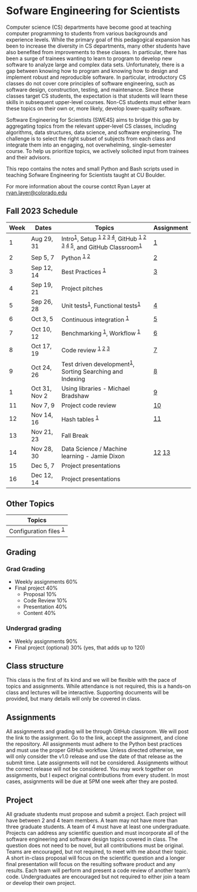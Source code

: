 # Sofware Engineering for Scientists
Computer science (CS) departments have become good at teaching computer programming to students from various backgrounds and experience levels. While the primary goal of this pedagogical expansion has been to increase the diversity in CS departments, many other students have also benefited from improvements to these classes. In particular, there has been a surge of trainees wanting to learn to program to develop new software to analyze large and complex data sets. Unfortunately, there is a gap between knowing how to program and knowing how to design and implement robust and reproducible software. In particular, introductory CS classes do not cover core principles of software engineering, such as software design, construction, testing, and maintenance. Since these classes target CS students, the expectation is that students will learn these skills in subsequent upper-level courses. Non-CS students must either learn these topics on their own or, more likely, develop lower-quality software.

Software Engineering for Scientists (SWE4S) aims to bridge this gap by aggregating topics from the relevant upper-level CS classes, including algorithms, data structures, data science, and software engineering. The challenge is to select the right subset of subjects from each class and integrate them into an engaging, not overwhelming, single-semester course. To help us prioritize topics, we actively solicited input from trainees and their advisors.

This repo contains the notes and small Python and Bash scripts used in teaching Sofware Engineering for Scientists taught at CU Boulder.

For more information about the course contct Ryan Layer at ryan.layer@colorado.edu

## Fall 2023 Schedule
| Week | Dates | Topics | Assignment |
|------|-------|--------|------------|
| 1	| Aug 29, 31	| Intro<sup>[1](https://github.com/swe4s/lectures/blob/master/doc/Welcome%20to%20SWE4S.pdf)</sup>, Setup <sup>[1](https://github.com/swe4s/lectures/blob/master/doc/Command%20Line.pdf) [2](https://github.com/swe4s/lectures/blob/master/doc/Shell%20Scripts.pdf) [3](https://github.com/swe4s/lectures/blob/master/doc/Development%20Environment.pdf) [4](https://github.com/swe4s/lectures/blob/master/doc/Conda.pdf)</sup>, GitHub <sup>[1](https://github.com/swe4s/lectures/blob/master/doc/Git%20Workflow.pdf) [2](https://github.com/swe4s/lectures/blob/master/doc/Branching.pdf) [3](https://github.com/swe4s/lectures/blob/master/doc/Pull%20Request.pdf) [4](https://github.com/swe4s/lectures/blob/master/doc/Version%20Control%2C%20Git%2C%20and%20GitHub.pdf) [5](https://github.com/swe4s/lectures/blob/master/doc/Using%20SSH%20Keys%20with%20GitHub.pdf)</sup>, and GitHub Classroom<sup>[1](https://github.com/swe4s/lectures/blob/master/doc/GitHub%20Classroom.pdf)</sup>| [1](https://github.com/swe4s/lectures/blob/master/assignments/Assignment%201_%20GitHub%20Classroom.pdf) |
| 2	| Sep 5, 7	| Python <sup>[1](https://github.com/swe4s/lectures/tree/master/src/python_refresher) [2](https://github.com/swe4s/lectures/blob/master/doc/Python%20Refresher.pdf)</sup> | [2](https://github.com/swe4s/lectures/blob/master/assignments/Assignment%202_%20Python%20Refresher.pdf) |
| 3	| Sep 12, 14	| Best Practices <sup>[1](https://github.com/swe4s/lectures/blob/master/doc/Best%20Practices.pdf)</sup> | [3](https://github.com/swe4s/lectures/blob/master/assignments/Assignment%203_%20Best%20Practices.pdf) |
| 4	| Sep 19, 21	| Project pitches | |
| 5	| Sep 26, 28	| Unit tests<sup>[1](https://github.com/swe4s/lectures/blob/master/doc/Unit%20Testing.pdf)</sup>, Functional tests<sup>[1](https://github.com/swe4s/lectures/blob/master/doc/Functional%20Testing.pdf)</sup>| [4](https://github.com/swe4s/lectures/blob/master/assignments/Assignment%204_%20Testing.pdf)	|
| 6	| Oct 3, 5	| Continuous integration <sup>[1](https://github.com/swe4s/lectures/blob/master/doc/Continuous%20Integration%20with%20GitHub%20Actions.pdf)</sup> | [5](https://github.com/swe4s/lectures/blob/master/assignments/Assignment%205_%20Continuous%20Integration.pdf) |
| 7	| Oct 10, 12	| Benchmarking <sup>[1](https://github.com/swe4s/lectures/blob/master/doc/Profiling%20and%20Benchmarking.pdf)</sup>, Workflow <sup>[1](https://github.com/swe4s/lectures/blob/master/doc/Piplines%20and%20workflows.pdf)</sup> | [6](https://github.com/swe4s/lectures/blob/master/assignments/Assignment%206_%20Workflows.pdf) |
| 8	| Oct 17, 19	| Code review <sup>[1](https://github.com/swe4s/lectures/blob/master/doc/Code%20Review.pdf) [2](https://github.com/swe4s/lectures/blob/master/doc/Code%20Review%20Check%20List.docx) [3](https://github.com/swe4s/lectures/blob/master/doc/Code%20review%20request.pdf)</sup> | [7](https://github.com/swe4s/lectures/blob/master/assignments/Assignment%207_%20Code%20Review.pub.pdf) |
| 9	| Oct 24, 26	| Test driven development<sup>[1](https://github.com/swe4s/lectures/blob/master/doc/Test-Driven%20Development.pdf)</sup>, Sorting Searching and Indexing | [8](https://github.com/swe4s/lectures/blob/master/assignments/Assignment%208_%20Searching%20and%20Test%20Driven%20Development.pdf) |
| 1	| Oct 31, Nov 2	| Using libraries - Michael Bradshaw | [9](https://github.com/swe4s/lectures/blob/master/assignments/Assignment%209_%20Libraries%20Pandas%20and%20MatPlotLib.pdf) |
| 11	| Nov 7, 9	|  Project code review | [10](https://github.com/swe4s/lectures/blob/master/assignments/Assignment%2010_%20Project%20Code%20Review%20copy.pub.pdf) |
| 12	| Nov 14, 16	| Hash tables <sup>[1](https://github.com/swe4s/lectures/blob/master/doc/Hash%20Tables.pdf)</sup> | [11](https://github.com/swe4s/lectures/blob/master/assignments/Assignment%2011_%20Hash%20Tables.pdf) |
| 13	| Nov 21, 23	| Fall Break | |			
| 14	| Nov 28, 30	| Data Science / Machine learning - Jamie Dixon | [12](https://github.com/swe4s/lectures/tree/master/src/data_science) [13](https://github.com/swe4s/lectures/tree/master/src/machine_learning) |
| 15	| Dec 5, 7	| Project presentations | |
| 16	| Dec 12, 14	| Project presentations | |

## Other Topics
| Topics |
|--------|
| Configuration files <sup>[1](https://github.com/swe4s/lectures/blob/master/doc/Config%20Files.pdf)</sup> |

## Grading
### Grad Grading					
- Weekly assignments 60%		
- Final project 40%		
  - Proposal	10%
  - Code Review 10%
  - Presentation	40%
  - Content 40%

### Undergrad grading
- Weekly assignments		90%
- Final project (optional)	30% (yes, that adds up to 120)
  
## Class structure
This class is the first of its kind and we will be flexible with the pace of topics and assignments. While attendance is not required, this is a hands-on class and lectures will be interactive. Supporting documents will be provided, but many details will only be covered in class. 

## Assignments
All assignments and grading will be through GitHub classroom. We will post the link to the assignment. Go to the link, accept the assignment, and clone the repository. All assignments must adhere to the Python best practices and must use the proper GitHub workflow. Unless directed otherwise, we will only consider the v1.0 release and use the date of that release as the submit time. Late assignments will not be considered. Assignments without the correct release will not be considered. You may work together on assignments, but I expect original contributions from every student. In most cases, assignments will be due at 5PM one week after they are posted.

## Project
All graduate students must propose and submit a project. Each project will have between 2 and 4 team members. A team may not have more than three graduate students. A team of 4 must have at least one undergraduate. Projects can address any scientific question and must incorporate all of the software engineering and software design topics covered in class. The question does not need to be novel, but all contributions must be original. Teams are encouraged, but not required, to meet with me about their topic. A short in-class proposal will focus on the scientific question and a longer final presentation will focus on the resulting software product and any results. Each team will perform and present a code review of another team’s code. Undergraduates are encouraged but not required to either join a team or develop their own project.
